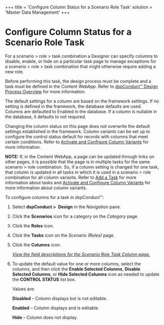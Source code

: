 +++
title = 'Configure Column Status for a Scenario Role Task'
solution = 'Master Data Management'
+++

# Configure Column Status for a Scenario Role Task

For a scenario \> role \> task combination a Designer can specify
columns to disable, enable, or hide on a particular task page to manage
exceptions for a scenario \> role \> task combination that might
otherwise require adding a new role.

Before performing this task, the design process must be complete and a
task must be defined in the Content WebApp. Refer to [dspConduct™ Design
Process Overview](dspConduct_Design_Process_Overview) for more
information.

The default settings for a column are based on the framework settings.
If no setting is defined in the framework, the database defaults are
used. Columns are defaulted to Enabled in the database. If a column is
nullable in the database, it defaults to not required.

Changing the column status on this page does not overwrite the default
settings established in the framework. Column variants can be set up to
configure the control status default for records with columns that meet
certain conditions. Refer to [Activate and Configure Column
Variants](Activate_Configure_Column_Variants) for more information.

**NOTE:** If, in the Content WebApp, a page can be updated through links
on other pages, it is possible that the page is in multiple tasks for
the same scenario \> role combination. So, if a column setting is
changed for one task, that column is updated in all tasks in which it is
used in a scenario \> role combination for all column variants. Refer to
[Add a Task](Add_a_Task) for more information about tasks and
[Activate and Configure Column
Variants](Activate_Configure_Column_Variants) for more information
about column variants.

To configure columns for a task in dspConduct™:

1.  Select <span style="font-weight: bold;">dspConduct \>
    </span> **Design** in the *Navigation* pane.

2.  Click the **Scenarios** icon for a category on the *Category* page.

3.  Click the **Roles** icon.

4.  Click the **Tasks** icon on the *Scenario (Roles)* page.

5.  Click the **Columns** icon.
    
    *[View the field descriptions for the Scenario Role Task Column
    page.](../Page_Desc/Scenario_Role_Task_Column_H)*

6.  To update the default value for one or more columns, select the
    columns, and then click the <span style="font-weight: bold;">Enable
    Selected Columns</span>, <span style="font-weight: bold;">Disable
    Selected Columns</span>, or <span style="font-weight: bold;">Hide
    Selected Columns</span> icon as needed to update the **CONTROL
    STATUS** list box.
    
    Values are:
    
    **Disabled** – Column displays but is not editable.
    
    **Enabled** – Column displays and is editable.
    
    **Hide** – Column does not display.
